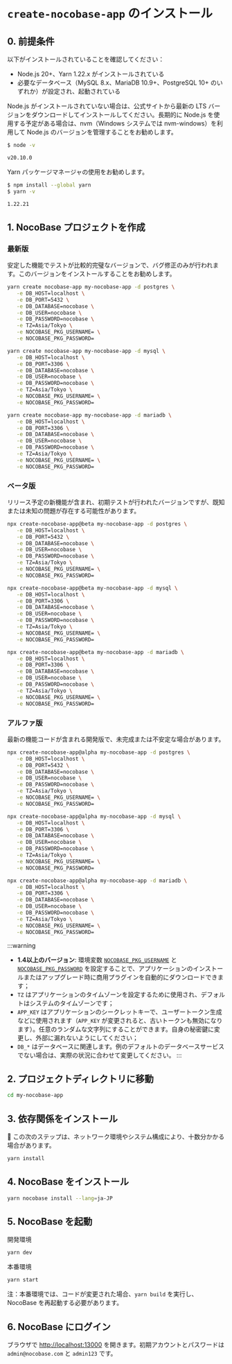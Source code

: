 # `create-nocobase-app` のインストール

## 0. 前提条件

以下がインストールされていることを確認してください：

- Node.js 20+、Yarn 1.22.x がインストールされている
- 必要なデータベース（MySQL 8.x、MariaDB 10.9+、PostgreSQL 10+ のいずれか）が設定され、起動されている

Node.js がインストールされていない場合は、公式サイトから最新の LTS バージョンをダウンロードしてインストールしてください。長期的に Node.js を使用する予定がある場合は、nvm（Windows システムでは nvm-windows）を利用して Node.js のバージョンを管理することをお勧めします。

```bash
$ node -v

v20.10.0
```

Yarn パッケージマネージャの使用をお勧めします。

```bash
$ npm install --global yarn
$ yarn -v

1.22.21
```

## 1. NocoBase プロジェクトを作成

### 最新版

安定した機能でテストが比較的完璧なバージョンで、バグ修正のみが行われます。このバージョンをインストールすることをお勧めします。

<Tabs>
<div label="PostgreSQL" name="postgres">

```bash
yarn create nocobase-app my-nocobase-app -d postgres \
   -e DB_HOST=localhost \
   -e DB_PORT=5432 \
   -e DB_DATABASE=nocobase \
   -e DB_USER=nocobase \
   -e DB_PASSWORD=nocobase \
   -e TZ=Asia/Tokyo \
   -e NOCOBASE_PKG_USERNAME= \
   -e NOCOBASE_PKG_PASSWORD=
```

</div>

<div label="MySQL" name="mysql">

```bash
yarn create nocobase-app my-nocobase-app -d mysql \
   -e DB_HOST=localhost \
   -e DB_PORT=3306 \
   -e DB_DATABASE=nocobase \
   -e DB_USER=nocobase \
   -e DB_PASSWORD=nocobase \
   -e TZ=Asia/Tokyo \
   -e NOCOBASE_PKG_USERNAME= \
   -e NOCOBASE_PKG_PASSWORD=
```

</div>

<div label="MariaDB" name="mariadb">

```bash
yarn create nocobase-app my-nocobase-app -d mariadb \
   -e DB_HOST=localhost \
   -e DB_PORT=3306 \
   -e DB_DATABASE=nocobase \
   -e DB_USER=nocobase \
   -e DB_PASSWORD=nocobase \
   -e TZ=Asia/Tokyo \
   -e NOCOBASE_PKG_USERNAME= \
   -e NOCOBASE_PKG_PASSWORD=
```

</div>
</Tabs>

### ベータ版

リリース予定の新機能が含まれ、初期テストが行われたバージョンですが、既知または未知の問題が存在する可能性があります。

<Tabs>
<div label="PostgreSQL" name="postgres">

```bash
npx create-nocobase-app@beta my-nocobase-app -d postgres \
   -e DB_HOST=localhost \
   -e DB_PORT=5432 \
   -e DB_DATABASE=nocobase \
   -e DB_USER=nocobase \
   -e DB_PASSWORD=nocobase \
   -e TZ=Asia/Tokyo \
   -e NOCOBASE_PKG_USERNAME= \
   -e NOCOBASE_PKG_PASSWORD=
```

</div>

<div label="MySQL" name="mysql">

```bash
npx create-nocobase-app@beta my-nocobase-app -d mysql \
   -e DB_HOST=localhost \
   -e DB_PORT=3306 \
   -e DB_DATABASE=nocobase \
   -e DB_USER=nocobase \
   -e DB_PASSWORD=nocobase \
   -e TZ=Asia/Tokyo \
   -e NOCOBASE_PKG_USERNAME= \
   -e NOCOBASE_PKG_PASSWORD=
```

</div>

<div label="MariaDB" name="mariadb">

```bash
npx create-nocobase-app@beta my-nocobase-app -d mariadb \
   -e DB_HOST=localhost \
   -e DB_PORT=3306 \
   -e DB_DATABASE=nocobase \
   -e DB_USER=nocobase \
   -e DB_PASSWORD=nocobase \
   -e TZ=Asia/Tokyo \
   -e NOCOBASE_PKG_USERNAME= \
   -e NOCOBASE_PKG_PASSWORD=
```

</div>
</Tabs>

### アルファ版

最新の機能コードが含まれる開発版で、未完成または不安定な場合があります。

<Tabs>
<div label="PostgreSQL" name="postgres">

```bash
npx create-nocobase-app@alpha my-nocobase-app -d postgres \
   -e DB_HOST=localhost \
   -e DB_PORT=5432 \
   -e DB_DATABASE=nocobase \
   -e DB_USER=nocobase \
   -e DB_PASSWORD=nocobase \
   -e TZ=Asia/Tokyo \
   -e NOCOBASE_PKG_USERNAME= \
   -e NOCOBASE_PKG_PASSWORD=
```

</div>

<div label="MySQL" name="mysql">

```bash
npx create-nocobase-app@alpha my-nocobase-app -d mysql \
   -e DB_HOST=localhost \
   -e DB_PORT=3306 \
   -e DB_DATABASE=nocobase \
   -e DB_USER=nocobase \
   -e DB_PASSWORD=nocobase \
   -e TZ=Asia/Tokyo \
   -e NOCOBASE_PKG_USERNAME= \
   -e NOCOBASE_PKG_PASSWORD=
```

</div>

<div label="MariaDB" name="mariadb">

```bash
npx create-nocobase-app@alpha my-nocobase-app -d mariadb \
   -e DB_HOST=localhost \
   -e DB_PORT=3306 \
   -e DB_DATABASE=nocobase \
   -e DB_USER=nocobase \
   -e DB_PASSWORD=nocobase \
   -e TZ=Asia/Tokyo \
   -e NOCOBASE_PKG_USERNAME= \
   -e NOCOBASE_PKG_PASSWORD=
```

</div>
</Tabs>

:::warning

- **1.4以上のバージョン**: 環境変数 [`NOCOBASE_PKG_USERNAME`](/welcome/getting-started/env#nocobase_pkg_username) と [`NOCOBASE_PKG_PASSWORD`](/welcome/getting-started/env#nocobase_pkg_password) を設定することで、アプリケーションのインストールまたはアップグレード時に商用プラグインを自動的にダウンロードできます；
- `TZ` はアプリケーションのタイムゾーンを設定するために使用され、デフォルトはシステムのタイムゾーンです；
- `APP_KEY` はアプリケーションのシークレットキーで、ユーザートークン生成などに使用されます（`APP_KEY` が変更されると、古いトークンも無効になります）。任意のランダムな文字列にすることができます。自身の秘密鍵に変更し、外部に漏れないようにしてください；
- `DB_*` はデータベースに関連します。例のデフォルトのデータベースサービスでない場合は、実際の状況に合わせて変更してください。
  :::

## 2. プロジェクトディレクトリに移動

```bash
cd my-nocobase-app
```

## 3. 依存関係をインストール

📢 この次のステップは、ネットワーク環境やシステム構成により、十数分かかる場合があります。

```bash
yarn install
```

## 4. NocoBase をインストール

```bash
yarn nocobase install --lang=ja-JP
```

## 5. NocoBase を起動

開発環境

```bash
yarn dev
```

本番環境

```bash
yarn start
```

注：本番環境では、コードが変更された場合、`yarn build` を実行し、NocoBase を再起動する必要があります。

## 6. NocoBase にログイン

ブラウザで [http://localhost:13000](http://localhost:13000) を開きます。初期アカウントとパスワードは `admin@nocobase.com` と `admin123` です。
